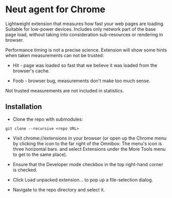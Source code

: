 # Neut agent for Chrome

Lightweight extension that measures how fast your web pages are loading.
Suitable for low-power devices. Includes only network part of the base page load,
without taking into consideration sub-resources or rendering in browser.

Performance timing is not a precise science. Extension
will show some hints when taken measurements can not be trusted:

* Hit - page was loaded so fast that we believe it was loaded from the browser's cache.

* Foob - browser bug, measurements don't make too much sense.

Not trusted measurements are not included in statistics.

## Installation

* Clone the repo with submodules:
```
git clone --recursive <repo URL>
```

* Visit chrome://extensions in your browser (or open up the Chrome menu by clicking the icon to the far right of the Omnibox: The menu's icon is three horizontal bars. and select Extensions under the More Tools menu to get to the same place).

* Ensure that the Developer mode checkbox in the top right-hand corner is checked.

* Click Load unpacked extension… to pop up a file-selection dialog.

* Navigate to the repo directory and select it.
